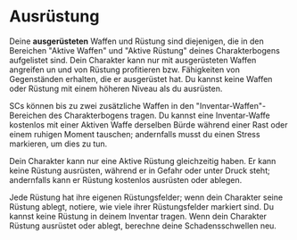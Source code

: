 # Ausrüstung

Deine **ausgerüsteten** Waffen und Rüstung sind diejenigen, die in den Bereichen "Aktive Waffen" und "Aktive Rüstung" deines Charakterbogens aufgelistet sind.
Dein Charakter kann nur mit ausgerüsteten Waffen angreifen un und von Rüstung profitieren bzw. Fähigkeiten von Gegenständen erhalten, die er ausgerüstet hat.
Du kannst keine Waffen oder Rüstung mit einem höheren Niveau als du ausrüsten.

SCs können bis zu zwei zusätzliche Waffen in den "Inventar-Waffen"-Bereichen des Charakterbogens tragen.
Du kannst eine Inventar-Waffe kostenlos mit einer Aktiven Waffe derselben Bürde während einer Rast oder einem ruhigen Moment tauschen; andernfalls musst du einen Stress markieren, um dies zu tun.

Dein Charakter kann nur eine Aktive Rüstung gleichzeitig haben.
Er kann keine Rüstung ausrüsten, während er in Gefahr oder unter Druck steht; andernfalls kann er Rüstung kostenlos ausrüsten oder ablegen.

Jede Rüstung hat ihre eigenen Rüstungsfelder; wenn dein Charakter seine Rüstung ablegt, notiere, wie viele ihrer Rüstungsfelder markiert sind.
Du kannst keine Rüstung in deinem Inventar tragen.
Wenn dein Charakter Rüstung ausrüstet oder ablegt, berechne deine Schadensschwellen neu.
